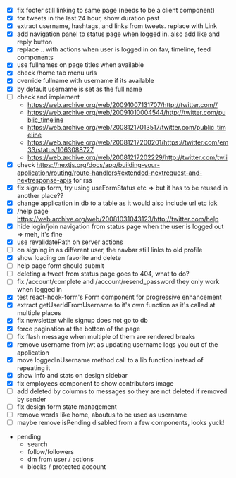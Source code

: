 - [x] fix footer still linking to same page (needs to be a client component)
- [x] for tweets in the last 24 hour, show duration past
- [x] extract username, hashtags, and links from tweets. replace with Link
- [x] add navigation panel to status page when logged in. also add like and reply button
- [x] replace .. with actions when user is logged in on fav, timeline, feed components
- [x] use fullnames on page titles when available
- [x] check /home tab menu urls
- [x] override fullname with username if its available
- [x] by default username is set as the full name
- [ ] check and implement
  - https://web.archive.org/web/20091007131707/http://twitter.com//
  - https://web.archive.org/web/20091010004544/http://twitter.com/public_timeline
  - https://web.archive.org/web/20081217013517/twitter.com/public_timeline
  - https://web.archive.org/web/20081217200201/https://twitter.com/em33/status/1063088727
  - https://web.archive.org/web/20081217202229/http://twitter.com/twii
- [x] check https://nextjs.org/docs/app/building-your-application/routing/route-handlers#extended-nextrequest-and-nextresponse-apis for rss
- [x] fix signup form, try using useFormStatus etc => but it has to be reused in another place??
- [x] change application in db to a table as it would also include url etc idk
- [x] /help page https://web.archive.org/web/20081031043123/http://twitter.com/help
- [x] hide login/join navigation from status page when the user is logged out => meh, it's fine
- [x] use revalidatePath on server actions
- [ ] on signing in as different user, the navbar still links to old profile
- [x] show loading on favorite and delete
- [ ] help page form should submit
- [ ] deleting a tweet from status page goes to 404, what to do?
- [ ] fix /account/complete and /account/resend_password they only work when logged in
- [x] test react-hook-form's Form component for progressive enhancement
- [x] extract getUserIdFromUsername to it's own function as it's called at multiple places
- [x] fix newsletter while signup does not go to db
- [x] force pagination at the bottom of the page
- [ ] fix flash message when multiple of them are rendered breaks
- [x] remove username from jwt as updating username logs you out of the application
- [x] move loggedInUsername method call to a lib function instead of repeating it
- [x] show info and stats on design sidebar
- [x] fix employees component to show contributors image
- [ ] add deleted by columns to messages so they are not deleted if removed by sender
- [ ] fix design form state management
- [ ] remove words like home, aboutus to be used as username
- [ ] maybe remove isPending disabled from a few components, looks yuck!
- pending
  - search
  - follow/followers
  - dm from user / actions
  - blocks / protected account
